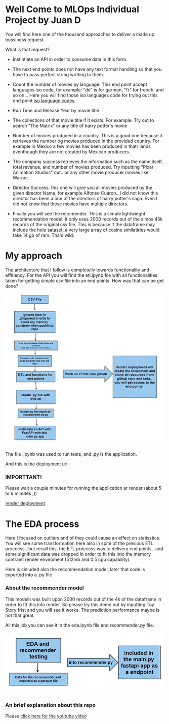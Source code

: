 # Well Come to MLOps Individual Project by Juan D

You will find here one of the thousand approaches to deliver a made up bussiness request.

What is that request? 

* Instintiate an API in order to consume data in this form.

* The next end points does not have any text format handling so that you have to pass perfect string writting to them.

* Count the number of movies by language. This end point accept languages iso code, for example: "de" is for german, "fr" for french, and so on...
Here you will find those iso languages code for trying out this end point [iso language codes](https://en.wikipedia.org/wiki/ISO_639-1_codes)

* Run Time and Release Year by movie title

* The collections of that movie title if it exists. For example: Try out to search "The Matrix" or any title of harry potter's movie

* Number of movies produced in a country. This is a good one because it retrieves the number og movies produced in the provided country. For example in Mexico a few movies has been produced in thatr lands eventhough they are not created by Mexican producers.

* The company success retrieves the information such as the name itself, total revenue, and number of movies produced. Try  inputting "Pixar Animation Studios" out.. or any other movie producer movies like Warner.

* Director Success. this one will give you all movies produced by the given director Name, for example Alfonso Cuaron.. I did not know this director has been a one of the directors of harry potter's saga. Even I did not know that those movies have multiple directors.

 * Finally you will see the recomender. This is a simple lightwieght recommendation model. It only uses 2000 records out of the almos 45k records of the original csv file. This is because if the dataframe may include the hole sataset, a very large array of cosine similatiries would take 14 gb of ram. Tha's wild. 


# My approach

The architecture that I follow is completelly towards functionality and effitiency. For the API you will find the etl.ipynb file with all functionalities taken for getting simple csv file into an end points. How was that can be get done?

![ETl flow for end points at Render](images/etl_flow.JPG)

The file .ipynb was used to run tests, and .py is the application. 

And this is the deployment url

### IMPORTTANT! 

Please wait a couple minutes for running the application ar render (about 5 to 6 minutes ;)) 

[render deployment](https://demo-1-henry-pi.onrender.com/docs#/)

# The EDA process

Here I focused on outliers and of they could cause an effect on statisstics. You will see some transformation here also in spite of the previous ETL proccess.. but recall this, the ETL proccess was to delivery end points.. and some significant data was dropped in order to fit this into the memory contraint render enviroment (512mb and 0.5 cpu capability). 

Here is cinluded also the recommendation model. later that code is exported into a .py file

### About the recommender model

This modeln was built upon 2000 records out of the 4k of the dataframe in order to fit this into render. So please try this demo out by inputting Toy Story frist and you will see it works. The prediction performance maybe is not that great.


All this job you can see it in the eda.ipynb file and recommender.py file.

![EDA worf flow for recomender](images/eda_worf_flow.JPG)


### An brief explanation about this repo

Please [click here for the youtube video](https://www.youtube.com/watch?v=ncztSfACVHM)